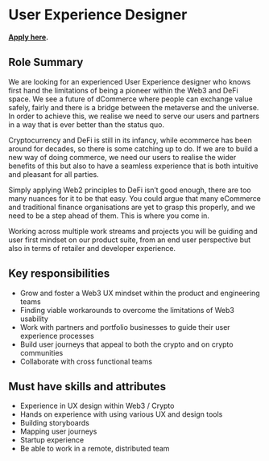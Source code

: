 # User Experience Designer

**[Apply here](https://boards.greenhouse.io/bosonprotocol/jobs/4329321003).**

## Role Summary

We are looking for an experienced User Experience designer who knows first hand the limitations of being a pioneer within the Web3 and DeFi space. We see a future of dCommerce where people can exchange value safely, fairly and there is a bridge between the metaverse and the universe. In order to achieve this, we realise we need to serve our users and partners in a way that is ever better than the status quo.

Cryptocurrency and DeFi is still in its infancy, while ecommerce has been around for decades, so there is some catching up to do. If we are to build a new way of doing commerce, we need our users to realise the wider benefits of this but also to have a seamless experience that is both intuitive and pleasant for all parties.

Simply applying Web2 principles to DeFi isn’t good enough, there are too many nuances for it to be that easy. You could argue that many eCommerce and traditional finance organisations are yet to grasp this properly, and we need to be a step ahead of them. This is where you come in.

Working across multiple work streams and projects you will be guiding and user first mindset on our product suite, from an end user perspective but also in terms of retailer and developer experience.


## Key responsibilities 

- Grow and foster a Web3 UX mindset within the product and engineering teams
- Finding viable workarounds to overcome the limitations of Web3 usability
- Work with partners and portfolio businesses to guide their user experience processes
- Build user journeys that appeal to both the crypto and on crypto communities
- Collaborate with cross functional teams


## Must have skills and attributes

- Experience in UX design within Web3 / Crypto
- Hands on experience with using various UX and design tools
- Building storyboards 
- Mapping user journeys 
- Startup experience
- Be able to work in a remote, distributed team

